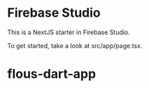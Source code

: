 # Firebase Studio

This is a NextJS starter in Firebase Studio.

To get started, take a look at src/app/page.tsx.
# flous-dart-app
